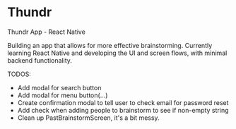 # Thundr
Thundr App - React Native

Building an app that allows for more effective brainstorming. Currently learning React Native
and developing the UI and screen flows, with minimal backend functionality. 

TODOS:

- Add modal for search button
- Add modal for menu button(…)
- Create confirmation modal to tell user to check email for password reset
- Add check when adding people to brainstorm to see if non-empty string
- Clean up PastBrainstormScreen, it's a bit messy.
